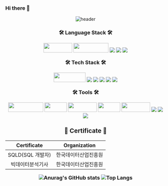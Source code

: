 ### Hi there 👋
<div align=center>
  
![header](https://capsule-render.vercel.app/api?type=Waving&color=gradient&height=220&section=header&text=This%20is%20Da%20Bin&fontSize=80)

<h3>🛠 Language Stack 🛠</h> 
<p></p>
<p>

 <img src= "https://img.shields.io/badge/java-%23ED8B00.svg?style=for-the-badge&logo=java&logoColor=white" width="90" height="30"/>
<img src="https://img.shields.io/badge/javascript-F7DF1E?style=for-the-badge&logo=javascript&logoColor=black" width="110" height="30"/> 
  <img src="https://img.shields.io/badge/python-3670A0?style=for-the-badge&logo=python&logoColor=FF9E0F">
  <img src="https://img.shields.io/badge/html5-E34F26?style=for-the-badge&logo=html5&logoColor=white">
  <img src= "https://img.shields.io/badge/MySQL-4479A1?style=for-the-badge&logo=Mysql&logoColor=white">
  <p>
<div align=center>
  
🛠 Tech Stack 🛠</h> 
<p></p>
<p>

<img src= "https://img.shields.io/badge/spring-%236DB33F.svg?style=for-the-badge&logo=spring&logoColor=white" width="100" height="30"/>
 <img src="https://img.shields.io/badge/Springboot-6DB33F?style=for-the-badge&logo=Springboot&logoColor=white">
 <img src="https://img.shields.io/badge/gradle-02303A?style=for-the-badge&logo=gradle&logoColor=white">
  <img src="https://img.shields.io/badge/jupyter-F37626?style=for-the-badge&logo=jupyter&logoColor=white">
    <img src="https://img.shields.io/badge/Linux-FCC624?style=for-the-badge&logo=linux&logoColor=black">
  <img src="https://img.shields.io/badge/nginx-0096394?style=for-the-badge&logo=nginx&logoColor=white">
  <p>
<div align=center>
  
🛠 Tools 🛠
  <p></p>
  <p>
  <img src= "https://img.shields.io/badge/IntelliJIDEA-000000.svg?style=for-the-badge&logo=intellij-idea&logoColor=white" width="110" height="30"/>
  <img src= "https://img.shields.io/badge/AWS-%23FF9900.svg?style=for-the-badge&logo=amazon-aws&logoColor=white" width="70" height="30"/>
<img src= "https://img.shields.io/badge/Slack-4A154B?style=for-the-badge&logo=slack&logoColor=white" width="90" height="30"/>
<img src= "https://img.shields.io/badge/git-%23F05033.svg?style=for-the-badge&logo=git&logoColor=white" width="70" height="30"/>
<img src= "https://img.shields.io/badge/github-%23121011.svg?style=for-the-badge&logo=github&logoColor=white" width="90" height="30"/>
<img src= "https://img.shields.io/badge/github Actions-2088FF?style=for-the-badge&logo=github&logoColor=white">
<img src= "https://img.shields.io/badge/Amazon S3-569A31?style=for-the-badge&logo=Amazon S3&logoColor=white">
 <img src= "https://img.shields.io/badge/spring security-6DB33F?style=for-the-badge&logo=spring security&logoColor=white">
    
<h3 align="center"> 📕 Certificate 📕</h3>

|Certificate|Organization|
|:---:|:---:|
|SQLD(SQL 개발자)|한국데이터산업진흥원|
|빅데이터분석기사|한국데이터산업진흥원|
  
  </div>

![Anurag's GitHub stats](https://github-readme-stats.vercel.app/api?username=chIorophyII&show_icons=true&theme=onedark) ![Top Langs](https://github-readme-stats.vercel.app/api/top-langs/?username=chIorophyII&layout=compact&theme=onedark)
 
    
<!--
**chIorophyII/chIorophyII** is a ✨ _special_ ✨ repository because its `README.md` (this file) appears on your GitHub profile.

Here are some ideas to get you started:

- 🔭 I’m currently working on ...
- 🌱 I’m currently learning ...
- 👯 I’m looking to collaborate on ...
- 🤔 I’m looking for help with ...
- 💬 Ask me about ...
- 📫 How to reach me: ...
- 😄 Pronouns: ...
- ⚡ Fun fact: ...
-->
